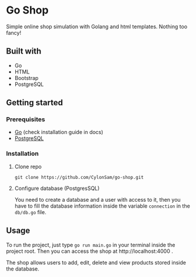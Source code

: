 # Go Shop

Simple online shop simulation with Golang and html templates. Nothing too fancy!

## Built with
- Go
- HTML
- Bootstrap
- PostgreSQL

## Getting started

### Prerequisites

- [Go](https://go.dev/doc/install) (check installation guide in docs)
- [PostgreSQL](https://www.postgresql.org/)

### Installation
1. Clone repo

    `git clone https://github.com/CylonSam/go-shop.git`

2. Configure database (PostgresSQL)
   
   You need to create a database and a user with access to it, then you have to fill the database information inside the variable `connection` in the `db/db.go` file.
  
## Usage
To run the project, just type `go run main.go` in your terminal inside the project root. Then you can access the shop at http://localhost:4000 .

The shop allows users to add, edit, delete and view products stored inside the database.
